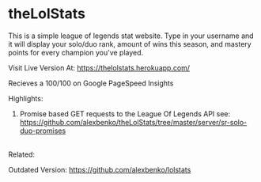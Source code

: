 # theLolStats


This is a simple league of legends stat website. Type in your username and it will display your solo/duo rank, amount of wins this season, and mastery points for every champion you've played.
<br/>

Visit Live Version At: https://thelolstats.herokuapp.com/ <br />

Recieves a 100/100 on Google PageSpeed Insights<br />

Highlights:
  1. Promise based GET requests to the League Of Legends API
      see: https://github.com/alexbenko/theLolStats/tree/master/server/sr-solo-duo-promises

<br />
Related: <br />

Outdated Version: https://github.com/alexbenko/lolstats <br />

